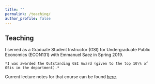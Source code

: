 ```yaml
---
title: ""
permalink: /teaching/
author_profile: false
---
```


## Teaching

I served as a Graduate Student Instructor (GSI) for Undergraduate Public Economics (ECON131) with Emmanuel Saez in Spring 2019. 

    *I was awarded the Outstanding GSI Award (given to the top 10\% of GSis in the department).*   

Current lecture notes for that course can be found [here](https://eml.berkeley.edu//~saez/course131/course131.html).

